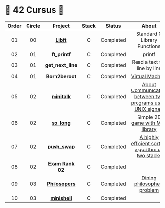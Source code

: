 # 🐳 42 Cursus 🐳


|Order|Circle|Project|Stack|Status|About|
|:---:|:---:|:---:|:---:|:---:|:---:|
|01|00|[**Libft**](https://github.com/YounginYoon/42seoul/tree/master/libft)|C|Completed|Standard C Library Functions|
|02|01|**ft_printf**|C|Completed|printf|
|03|01|**get_next_line**|C|Completed|Read a text file line by line|
|04|01|**Born2beroot**|C|Completed|[Virtual Machine](https://younginstudy.tistory.com/entry/42Seoul-Born2beroot)|
|05|02|[**minitalk**](https://github.com/YounginYoon/42seoul/tree/master/minitalk)|C|Completed|[About Communication between two programs using UNIX signals](https://younginstudy.tistory.com/entry/42Seoul-Minitalk)|
|06|02|[**so_long**](https://github.com/YounginYoon/42seoul/tree/master/so_long)|C|Completed|[Simple 2D game with MLX library](https://younginstudy.tistory.com/entry/42Seoul-Solong)|
|07|02|[**push_swap**](https://github.com/YounginYoon/42seoul/tree/master/push_swap)|C|Completed|[A highly efficient sorting algorithm on two stacks](https://younginstudy.tistory.com/entry/42Seoul-pushswap?category=1065282)|
|08|02|**Exam Rank 02**|C|Completed||
|09|03|[**Philosopers**](https://github.com/YounginYoon/42seoul/tree/master/Philosophers)|C|Completed|[Dining philosophers problem](https://younginstudy.tistory.com/entry/42Seoul-Philosophers?category=1065282)|
|10|03|[**minishell**](https://github.com/YounginYoon/minishell)|C|Completed|
